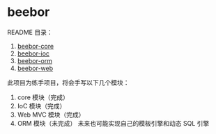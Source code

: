 # beebor

README 目录：

1. [beebor-core](https://github.com/itsoo/beebor/blob/main/beebor-core/README.md)
2. [beebor-ioc](https://github.com/itsoo/beebor/blob/main/beebor-ioc/README.md)
3. [beebor-orm](https://github.com/itsoo/beebor/blob/main/beebor-orm/README.md)
4. [beebor-web](https://github.com/itsoo/beebor/blob/main/beebor-web/README.md)

此项目为练手项目，将会手写以下几个模块：

1. core 模块（完成）
2. IoC 模块（完成）
3. Web MVC 模块（完成）
4. ORM 模块（未完成）
未来也可能实现自己的模板引擎和动态 SQL 引擎

